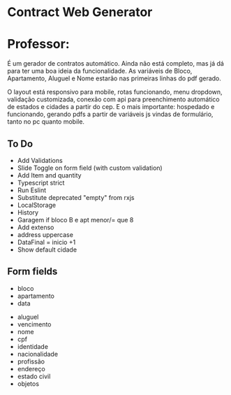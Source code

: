# Contract Web Generator

# Professor:

É um gerador de contratos automático. Ainda não está completo, mas já dá para ter uma boa ideia da funcionalidade.
As variáveis de Bloco, Apartamento, Aluguel e Nome estarão nas primeiras linhas do pdf gerado.

O layout está responsivo para mobile, rotas funcionando, menu dropdown, validação customizada, conexão com api para preenchimento automático de estados e cidades a partir do cep.
E o mais importante: hospedado e funcionando, gerando pdfs a partir de variáveis js vindas de formulário, tanto no pc quanto mobile.

## To Do
* Add Validations
* Slide Toggle on form field (with custom validation)
* Add Item and quantity
* Typescript strict
* Run Eslint
* Substitute deprecated "empty" from rxjs
* LocalStorage
* History
* Garagem if bloco B e apt menor/= que 8
* Add extenso
* address uppercase
* DataFinal = inicio +1
* Show default cidade


## Form fields
* bloco
* apartamento
* data
<!-- * duracao -->
* aluguel
* vencimento
* nome
* cpf
* identidade
* nacionalidade
* profissão
* endereço
* estado civil
* objetos

